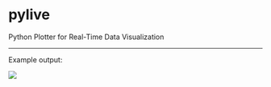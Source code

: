 # pylive
Python Plotter for Real-Time Data Visualization

-----------------------------------------------------

Example output:

<img src="https://github.com/engineersportal/pylive/blob/master/random_live_plotter.gif"/>
